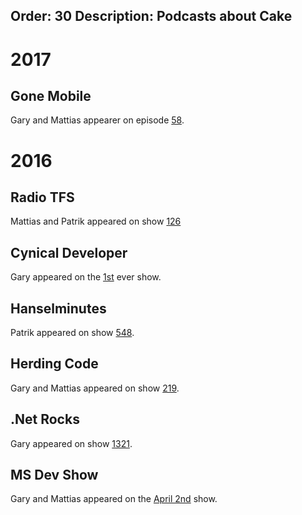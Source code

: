 ﻿Order: 30
Description: Podcasts about Cake
---

# 2017

## Gone Mobile

Gary and Mattias appearer on episode [58](http://www.gonemobile.io/58).

# 2016

## Radio TFS

Mattias and Patrik appeared on show [126](http://radiotfs.com/Show/126/CakeByDevsForDevs)

## Cynical Developer

Gary appeared on the [1st](http://cynicaldeveloper.com/podcast/1/) ever show.

## Hanselminutes

Patrik appeared on show [548](http://hanselminutes.com/548/cake-build-a-c-make-cross-platform-build-automation-system-with-patrik-svensson).

## Herding Code

Gary and Mattias appeared on show [219](http://herdingcode.com/herding-code-219-cake-with-gary-park-and-mattias-karlsson/).

## .Net Rocks

Gary appeared on show [1321](https://www.dotnetrocks.com/?show=1321).

## MS Dev Show

Gary and Mattias appeared on the [April 2nd](http://msdevshow.com/2016/04/cakebuild-with-mattias-karlsson-and-gary-ewan-park/) show.
